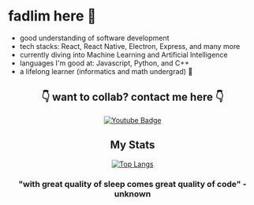# fadlim here 🫡

- good understanding of software development
- tech stacks: React, React Native, Electron, Express, and many more
- currently diving into Machine Learning and Artificial Intelligence
- languages I'm good at: Javascript, Python, and C++
- a lifelong learner (informatics and math undergrad) 👀

<div align="center">
    <h2>👇 want to collab? contact me here 👇</h2>
    <div id="badges">
        <a href="mailto: mfadlika@outlook.com">
            <img src="https://img.shields.io/badge/Mail-blue?style=for-the-badge&logo=gmail&logoColor=white" alt="Youtube Badge"/>
        </a>
    </div>
    <div>
        <h2>My Stats</h2>

[![Top Langs](https://github-readme-stats.vercel.app/api/top-langs/?username=mfadlika&langs_count=8&hide=css,makefile,scss&layout=compact&theme=vision-friendly-dark)](https://github.com/mfadlika/github-readme-stats)

<h3>
"with great quality of sleep comes great quality of code" - unknown
</h3>
</div>

</div>
